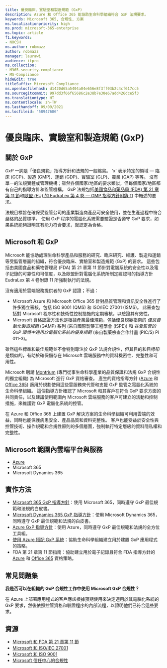```yaml
---
title: 優良臨床、實驗室和製造規範 (GxP)
description: Azure 和 Office 365 能協助生命科學組織符合 GxP 法規要求。
keywords: Microsoft 365, 合規性, 方案
ms.localizationpriority: high
ms.prod: microsoft-365-enterprise
ms.topic: article
f1.keywords:
- NOCSH
ms.author: robmazz
author: robmazz
manager: laurawi
audience: itpro
ms.collection:
- M365-security-compliance
- MS-Compliance
hideEdit: true
titleSuffix: Microsoft Compliance
ms.openlocfilehash: d1420d65a5404a04e656e8f3ff03b2c4cf617cc5
ms.sourcegitcommit: 997dd3f66f65686c2e38b7e30e67add426dce5f3
ms.translationtype: HT
ms.contentlocale: zh-TW
ms.lasthandoff: 09/09/2021
ms.locfileid: "58947686"
---
```

# <a name="good-clinical-laboratory-and-manufacturing-practices-gxp"></a>優良臨床、實驗室和製造規範 (GxP)

## <a name="about-gxp"></a>關於 GxP

*GxP* 一詞是「優良規範」指導方針和法規的一般縮寫。 'x' 表示特定的領域 — 臨床 (GCP)、製造 (GMP)、運銷 (GDP)、實驗室 (GLP)、農業 (GAP) 等等。 沒有單一的法規實體或管理機構；雖然各個國家/地區的要求類似，但每個國家/地區都有自己的指導方針和監管機構。 GxP 法規包括[美國食品和藥品局 (FDA) 第 21 章第 11 節](https://aka.ms/FDA-CFR)和[歐盟 (EU) 的 EudraLex 第 4 卷 — GMP 指導方針附錄 11](https://ec.europa.eu/health/documents/eudralex/vol-4_en) 中概述的要求。

法規目標旨在確保受監管公司的產業製造商產品可安全使用，並在生產過程中符合嚴格的品質標準。 使用 GxP 程序的電腦化系統需要驗證是否遵守 GxP 要求，如果系統能夠證明其有能力符合要求，就認定為合格。

## <a name="microsoft-and-gxp"></a>Microsoft 和 GxP

Microsoft 能協助處理生命科學產品和服務的研究、臨床研究、維護、製造和運銷等受監管層面的組織，符合優良臨床、實驗室和製造規範 (GxP) 的要求。 這些包括由美國食品和藥物管理局 (FDA) 第 21 章第 11 節針對電腦系統的安全性以及電子記錄的可靠性和可信度，以及歐盟針對電腦化系統所制定經認可的指導方針 EudraLex 第 4 卷附錄 11 所強制執行的法規。

沒有適用於雲端服務提供者的 GxP 認證；不過：

- Microsoft Azure 和 Microsoft Office 365 針對品質管理和資訊安全性進行了許多獨立審核，包括 ISO 9001 (QMS) 和 ISO/IEC 27001 (ISMS)。 此審查包括對 Microsoft 程序性和技術性控制措施的定期審核，以驗證其有效性。
- Microsoft 資格認證方法也是根據產業最佳規範，包括優良規範指南的 *優良自動化製造規範* (GAMP) 系列 (來自國際製藥工程學會 (ISPE)) 和 *在受監管的 GxP 環境中適用於電腦化系統的優良規範* (來自製藥檢查合作計畫 (PIC/S) PI 011-3)。

雖然這些標準和最佳規範並不會特別專注於 GxP 法規合規性，但其目的和目標卻是類似的，有助於確保儲存在 Microsoft 雲端服務中的資料機密性、完整性和可用性。

Microsoft 聘請 [Montrium](https://www.montrium.com/) (專門從事生命科學產業的品質保證和法規 GxP 合規性的獨立組織) 為 Microsoft 進行 GxP 資格審查。 產生的資格指導方針 ([Azure](https://aka.ms/gxpcompliance) 和 [Office 365](https://aka.ms/o365-qualification-guideline)) 適用於規劃使用這些雲服務來代管和支援 GxP 監管之電腦化系統的生命科學組織。 這個指導方針確認了 Microsoft 和其客戶在符合 GxP 要求方面的共同責任，以及建議使用範圍內 Microsoft 雲端服務的客戶可建立的活動和控制措施，來維護對 GxP 電腦化系統的控管。

在 Azure 和 Office 365 上建置 GxP 解決方案的生命科學組織可利用雲端的效益，同時也能保護病患安全、產品品質和資料完整性。 客戶也能受益於安全性與控管技術、操作規範和合規性原則的多個層面，強制執行特定層級的資料隱私權和完整性。

## <a name="microsoft-in-scope-cloud-platforms--services"></a>Microsoft 範圍內雲端平台與服務

- [Azure](https://aka.ms/AzureCompliance)
- Microsoft 365
- Microsoft Dynamics 365

## <a name="how-to-implement"></a>實作方法

- [Microsoft 365 GxP 指導方針](../downloads/microsoft-365-gxp-guidelines-july-2020.pdf)：使用 Microsoft 365，同時遵守 GxP 最佳規範和法規的白皮書。
- [Microsoft Dynamics 365 GxP 指導方針](https://servicetrust.microsoft.com/ViewPage/MSComplianceGuide?command=Download&downloadType=Document&downloadId=fb579b09-0874-4197-a97e-a25992383482&docTab=4ce99610-c9c0-11e7-8c2c-f908a777fa4d_Compliance_Guides)：使用 Microsoft Dynamics 365，同時遵守 GxP 最佳規範和法規的白皮書。
- [Azure GxP 指導方針](https://aka.ms/gxpcompliance)：使用 Azure，同時遵守 GxP 最佳規範和法規的全方位工具組。
- [使用 Azure 搭配 GxP 系統](https://aka.ms/GXP-Azure-Strategies)：協助生命科學組織建立用於建置 GxP 應用程式的策略。
- FDA 第 21 章第 11 節指南：協助建立用於電子記錄且符合 FDA 指導方針的 [Azure](https://aka.ms/Azure-FDA-Guidelines) 和 [Office 365](https://aka.ms/o365-qualification-guideline) 資格策略。

## <a name="frequently-asked-questions"></a>常見問題集

**我是否可以在組織的 GxP 合規性工作中使用 Microsoft GxP 合規性？**

在 Azure 上部署應用程式的客戶應該根據預期使用來決定適用於其電腦化系統的 GxP 要求，然後依照控管資格和驗證程序的內部流程，以證明他們已符合這些要求。

## <a name="resources"></a>資源

- [Microsoft 和 FDA 第 21 章第 11 節](offering-fda-cfr-title-21-part-11.md)
- [Microsoft 和 ISO/IEC 27001](offering-iso-27001.md)
- [Microsoft 和 ISO 9001](offering-iso-9001.md)
- [Microsoft 信任中心的合規性](https://www.microsoft.com/trust-center/compliance/compliance-overview)
